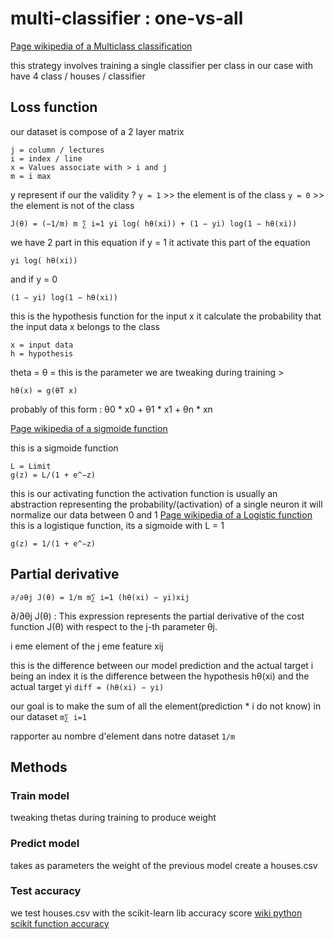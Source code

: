 # multi-classifier : one-vs-all #

[Page wikipedia of a Multiclass classification](https://en.wikipedia.org/wiki/Multiclass_classification)

this strategy involves training a single classifier per class
in our case with have 4 class / houses / classifier


## Loss function ##

our dataset is compose of a 2 layer matrix

    j = column / lectures
    i = index / line
    x = Values associate with > i and j
    m = i max
y represent if our the validity ?
`y = 1` >> the element is of the class
`y = 0` >> the element is not of the class

    J(θ) = (−1/m) m ∑ i=1 yi log( hθ(xi)) + (1 − yi) log(1 − hθ(xi))

we have 2 part in this equation
if y = 1
it activate this part of the equation

    yi log( hθ(xi))

and if y = 0

    (1 − yi) log(1 − hθ(xi))

this is the hypothesis function for the input x
it calculate the probability that the input data x belongs to the class

    x = input data
    h = hypothesis

theta = θ = this is the parameter we are tweaking during training >

    hθ(x) = g(θT x)

probably of this form : θ0 * x0 + θ1 * x1 + θn * xn

[Page wikipedia of a sigmoide function](https://en.wikipedia.org/wiki/Sigmoid_function)

this is a sigmoide function

    L = Limit
    g(z) = L/(1 + e^−z)

this is our activating function
the activation function is usually an abstraction representing the probability/(activation) of a single neuron
it will normalize our data between 0 and 1
[Page wikipedia of a Logistic function](https://en.wikipedia.org/wiki/Logistic_function)
this is a logistique function, its a sigmoide with L = 1

    g(z) = 1/(1 + e^−z)


## Partial derivative ##


    ∂/∂θj J(θ) = 1/m m∑ i=1 (hθ(xi) − yi)xij

∂/∂θj J(θ) : This expression represents the partial derivative of the cost function J(θ) with respect to the j-th parameter θj.

i eme element of the j eme feature
xij

this is the difference between our model prediction and the actual target
i being an index
it is the difference between the hypothesis hθ(xi) and the actual target yi
` diff = (hθ(xi) − yi) `

our goal is to make the sum of all the element(prediction * i do not know) in our dataset
`m∑ i=1`

rapporter au nombre d'element dans notre dataset
`1/m`

## Methods ##

### Train model
tweaking thetas during training to produce weight

### Predict model
takes as parameters the weight of the previous model
create a houses.csv

### Test accuracy
we test houses.csv with the scikit-learn lib accuracy score
[wiki python scikit function accuracy](https://scikit-learn.org/stable/modules/model_evaluation.html#accuracy-score)
